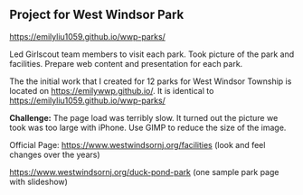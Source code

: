 ## Project for West Windsor Park 

https://emilyliu1059.github.io/wwp-parks/

Led Girlscout team members to visit each park. Took picture of the park and facilities. Prepare web content and presentation for each park. 

The the initial work that I created for 12 parks for West Windsor Township is located on https://emilywwp.github.io/. It is identical to https://emilyliu1059.github.io/wwp-parks/

**Challenge:** The page load was terribly slow. It turned out the picture we took was too large with iPhone. Use GIMP to reduce the size of the image. 




Official Page: 
https://www.westwindsornj.org/facilities  (look and feel changes over the years)

https://www.westwindsornj.org/duck-pond-park  (one sample park page with slideshow)



